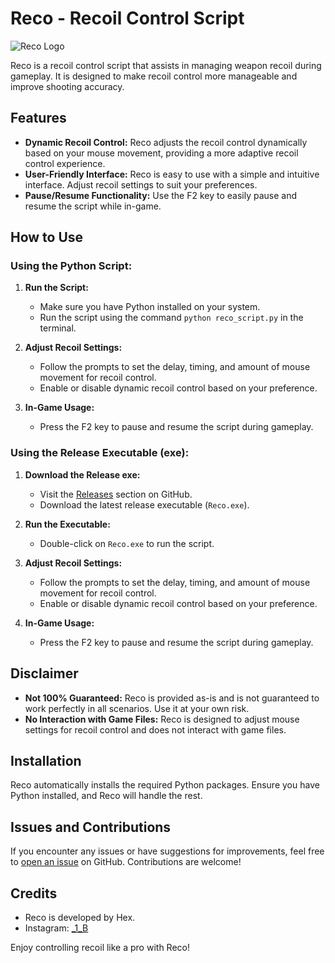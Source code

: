 # Reco - Recoil Control Script

![Reco Logo]([https://img.shields.io/badge/Reco-Recoil%20Control%20Script-blue](https://github.com/Hexer-7/Reco/releases))

Reco is a recoil control script that assists in managing weapon recoil during gameplay. It is designed to make recoil control more manageable and improve shooting accuracy.

## Features
- **Dynamic Recoil Control:** Reco adjusts the recoil control dynamically based on your mouse movement, providing a more adaptive recoil control experience.
- **User-Friendly Interface:** Reco is easy to use with a simple and intuitive interface. Adjust recoil settings to suit your preferences.
- **Pause/Resume Functionality:** Use the F2 key to easily pause and resume the script while in-game.

## How to Use
### Using the Python Script:
1. **Run the Script:**
   - Make sure you have Python installed on your system.
   - Run the script using the command `python reco_script.py` in the terminal.

2. **Adjust Recoil Settings:**
   - Follow the prompts to set the delay, timing, and amount of mouse movement for recoil control.
   - Enable or disable dynamic recoil control based on your preference.

3. **In-Game Usage:**
   - Press the F2 key to pause and resume the script during gameplay.

### Using the Release Executable (exe):
1. **Download the Release exe:**
   - Visit the [Releases](https://github.com/Hexer-7/Reco/releases) section on GitHub.
   - Download the latest release executable (`Reco.exe`).

2. **Run the Executable:**
   - Double-click on `Reco.exe` to run the script.

3. **Adjust Recoil Settings:**
   - Follow the prompts to set the delay, timing, and amount of mouse movement for recoil control.
   - Enable or disable dynamic recoil control based on your preference.

4. **In-Game Usage:**
   - Press the F2 key to pause and resume the script during gameplay.

## Disclaimer
- **Not 100% Guaranteed:** Reco is provided as-is and is not guaranteed to work perfectly in all scenarios. Use it at your own risk.
- **No Interaction with Game Files:** Reco is designed to adjust mouse settings for recoil control and does not interact with game files.

## Installation
Reco automatically installs the required Python packages. Ensure you have Python installed, and Reco will handle the rest.

## Issues and Contributions
If you encounter any issues or have suggestions for improvements, feel free to [open an issue](https://github.com/Hexer-7/Reco/issues) on GitHub. Contributions are welcome!

## Credits
- Reco is developed by Hex.
- Instagram: [_1_B](https://www.instagram.com/_1_B/)

Enjoy controlling recoil like a pro with Reco!
